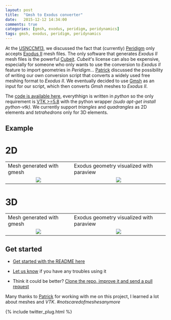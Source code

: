 ```yaml
---
layout: post
title:  "Gmsh to Exodus converter"
date:   2015-12-12 14:34:00
comments: true
categories: [gmsh, exodus, peridigm, peridynamics]
tags: gmsh, exodus, peridigm, peridynamics
---
```


   At the [USNCCM13](http://13.usnccm.org/), we discussed the fact that (currently) [Peridigm](https://peridigm.sandia.gov/) only accepts [Exodus II](https://cubit.sandia.gov/public/13.2/help_manual/WebHelp/finite_element_model/exodus/exodus2_file_specification.htm) mesh files. The only software that generates *Exodus II* mesh files is the powerful [Cubeit](https://cubit.sandia.gov/). *Cubeit*'s license can also be expensive, especially for someone who only wants to use the conversion to *Exodus II* feature to import geometries in *Peridigm*...
   [Patrick](http://diehlpk.github.io/) discussed the possibility of writing our own conversion script that converts a widely used free meshing format to *Exodus II*. We eventually decided to use [Gmsh](http://geuz.org/gmsh/) as an input for our script, which then converts *Gmsh* meshes to *Exodus II*. 
   
   The [code is available here](https://github.com/diehlpk/gmsh-exodus-converter), everythhign is written in *python* so the only requirement is [VTK >=5.8](http://www.vtk.org/) with the python wrapper *(sudo apt-get install python-vtk)*. We currently support *triangles* and *quadrangles* as 2D elements and *tetrahedrons* only for 3D elements.
   
## Example

# 2D


<table style="width:100%">
  <tr>
    <td>Mesh generated with gmesh</td>
    <td>Exodus geometry visualized with paraview</td> 
  </tr>
  <tr>
    <td>
<div align="center">
<img src="{{ site.url }}/assets/example_mesh_1.png"/>
</div>
    </td>
    <td>
<div align="center">
<img src="{{ site.url }}/assets/example_exodus_1.png"/>
</div>
    </td> 
  </tr>
</table>

# 3D


<table style="width:100%">
  <tr>
    <td>Mesh generated with gmesh</td>
    <td>Exodus geometry visualized with paraview</td> 
  </tr>
  <tr>
    <td>
<div align="center">
<img src="{{ site.url }}/assets/3D_Cube_gmsh.png"/>
</div>
    </td>
    <td>
<div align="center">
<img src="{{ site.url }}/assets/3D_Cube_exodusII.png.png"/>
</div>
    </td> 
  </tr>
</table>


## Get started

* [Get started with the README here](https://github.com/diehlpk/gmsh-exodus-converter)

* [Let us know](https://github.com/diehlpk/gmsh-exodus-converter/issues) if you have any troubles using it

* Think it could be better? [Clone the repo, improve it and send a pull request](https://help.github.com/articles/using-pull-requests/)


Many thanks to [Patrick](http://diehlpk.github.io/) for working with me on this project, I learned a lot about meshes and *VTK*. *#notscaredofmeshesanymore*

{% include twitter_plug.html %}

